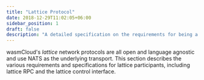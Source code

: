 ```yaml
---
title: "Lattice Protocol"
date: 2018-12-29T11:02:05+06:00
sidebar_position: 1
draft: false
description: "A detailed specification on the requirements for being a good citizen on a wasmCloud cluster"
---
```


<head>
  <meta name="robots" content="noindex">
</head>

wasmCloud's _lattice_ network protocols are all open and language agnostic and use NATS as the underlying transport. This section describes the various requirements
and specifications for lattice participants, including lattice RPC and the lattice control interface.
